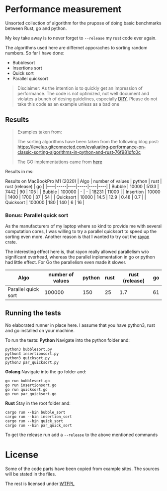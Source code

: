# Performance measurement

Unsorted collection of algorithm for the prupose of doing basic benchmarks between Rust, go and python. 

My key take away is to never forget to `--release` my rust code ever again.

The algorithms used here are differnet apporaches to sorting random numbers. 
So far I have done:
- Bubblesort
- Insertions sort
- Quick sort
- Parallel quicksort

> Disclaimer:
> As the intention is to quickly get an impression of performance. The code is not optimized, not well document and violates a bunch of desing guidelines, especially [DRY](https://en.wikipedia.org/wiki/Don%27t_repeat_yourself). Please do not take this code as an example unless as a bad one

## Results
> Examples taken from:
>
> The sorting algorithms have been taken from the following blog post:
> https://levelup.gitconnected.com/evaluating-performance-on-classic-sorting-algorithms-in-python-and-rust-76f981dfc0c
>
> The GO implementations came from [here](https://www.golangprograms.com/)


Results in ms:


Results on MacBookPro M1 (2020)
| Algo | number of values | python | rust | rust (release) | go |
|----|-----|----|-----|----|----|
| Bubble | 10000 | 5133 | 7442 | 90 | 105 |
| Bubble | 100000 | - | - | 18231 | 11000 |
| Insertion | 10000 | 1400 | 1700 | 37 | 54 |
| Quicksort | 10000 | 14.5 | 12.9 |  0.48 | 0.7 |
| Quicksort | 100000 | 180 | 140 |  6 | 16 |

### Bonus: Parallel quick sort

As the manufacturers of my  laptop where so kind to provide me with several computation cores, I was willing to try a parallel quicksort to speed up the sorting even more. Another reason is that I wanted to try out the [rayon](https://crates.io/crates/rayon/1.2.1) crate.

The interesting effect here is, that rayon really allowed parallelism w/o significant overhead, whereas the parallel inplementation in go or python had little effect. For Go the parallelism even made it slower.

| Algo | number of values | python | rust | rust (release) | go |
|----|-----|----|-----|----|----|
| Parallel quick sort | 100000 | 150 | 25 | 1.7 | 61 |


## Running the tests

No elaborated runner in place here. I assume that you have python3, rust and go installed on your machine.

To run the tests:
__Python__
Navigate into the python folder and:
```shell
python3 bubblesort.py
python3 insertionsort.py
python3 quicksort.py
python3 par_quicksort.py
```

__Golang__
Navigate into the go folder and:
```shell
go run bubblesort.go
go run insertionsort.go
go run quicksort.go
go run par_quicksort.go
```

__Rust__
Stay in the root folder and:
```shell
cargo run --bin bubble_sort
cargo run --bin insertion_sort
cargo run --bin quick_sort
cargo run --bin par_quick_sort
```
To get the release run add a `--release` to the above mentioned commands


# License

Some of the code parts have been copied from example sites. The sources will be stated in the files.

The rest is licensed under [WTFPL](http://www.wtfpl.net)